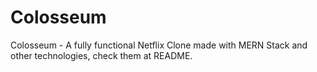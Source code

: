 # Colosseum
 Colosseum - A fully functional Netflix Clone made with MERN Stack and other technologies, check them at README.
